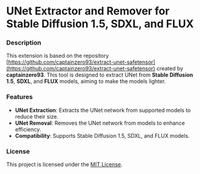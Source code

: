 # UNet Extractor and Remover for Stable Diffusion 1.5, SDXL, and FLUX

### Description
This extension is based on the repository [https://github.com/captainzero93/extract-unet-safetensor](https://github.com/captainzero93/extract-unet-safetensor) created by **captainzero93**.
This tool is designed to extract UNet from **Stable Diffusion 1.5**, **SDXL**, and **FLUX** models, aiming to make the models lighter.


### Features
- **UNet Extraction**: Extracts the UNet network from supported models to reduce their size.
- **UNet Removal**: Removes the UNet network from models to enhance efficiency.
- **Compatibility**: Supports Stable Diffusion 1.5, SDXL, and FLUX models.

### License
This project is licensed under the [MIT License](LICENSE).
